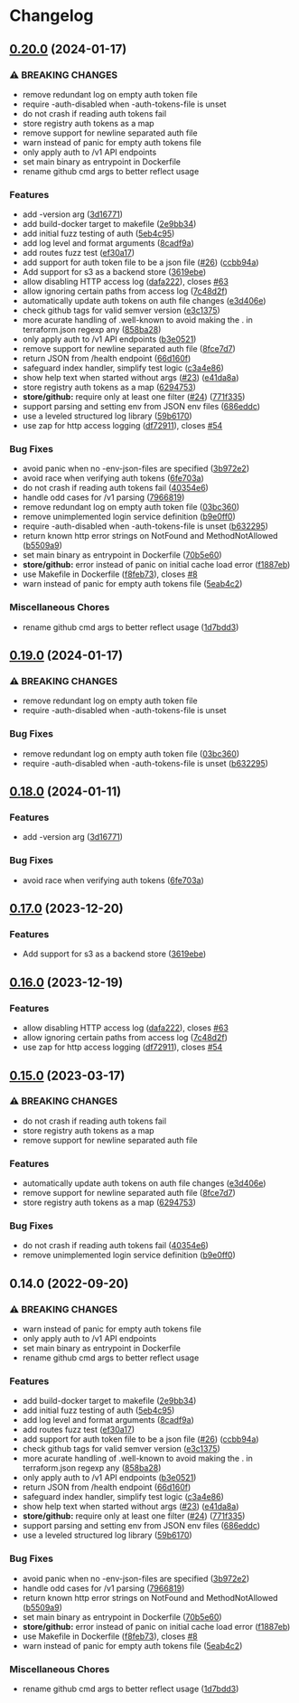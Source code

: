 <!--
SPDX-FileCopyrightText: 2023 NRK

SPDX-License-Identifier: GPL-3.0-only
-->

# Changelog

## [0.20.0](https://github.com/nrkno/terraform-registry/compare/v0.19.0...v0.20.0) (2024-01-17)


### ⚠ BREAKING CHANGES

* remove redundant log on empty auth token file
* require -auth-disabled when -auth-tokens-file is unset
* do not crash if reading auth tokens fail
* store registry auth tokens as a map
* remove support for newline separated auth file
* warn instead of panic for empty auth tokens file
* only apply auth to /v1 API endpoints
* set main binary as entrypoint in Dockerfile
* rename github cmd args to better reflect usage

### Features

* add -version arg ([3d16771](https://github.com/nrkno/terraform-registry/commit/3d1677151209ddb565dbe71bb3626e950065290a))
* add build-docker target to makefile ([2e9bb34](https://github.com/nrkno/terraform-registry/commit/2e9bb34cf47899508f0d4fceff28c0698af1181e))
* add initial fuzz testing of auth ([5eb4c95](https://github.com/nrkno/terraform-registry/commit/5eb4c956486cf1b23c99c5d37ddff67852cff365))
* add log level and format arguments ([8cadf9a](https://github.com/nrkno/terraform-registry/commit/8cadf9afc931571eb3407792376d3d15d8ed3571))
* add routes fuzz test ([ef30a17](https://github.com/nrkno/terraform-registry/commit/ef30a179b5a9a19d8a4775f82c71df15c99c35ae))
* add support for auth token file to be a json file ([#26](https://github.com/nrkno/terraform-registry/issues/26)) ([ccbb94a](https://github.com/nrkno/terraform-registry/commit/ccbb94a04ef4500249fc90ae468437bb4af6d3cd))
* Add support for s3 as a backend store ([3619ebe](https://github.com/nrkno/terraform-registry/commit/3619ebe23f61442d6695002748bacd46aa89f1c1))
* allow disabling HTTP access log ([dafa222](https://github.com/nrkno/terraform-registry/commit/dafa222aa39964ae676a3e0f4a89b13d2833c2fe)), closes [#63](https://github.com/nrkno/terraform-registry/issues/63)
* allow ignoring certain paths from access log ([7c48d2f](https://github.com/nrkno/terraform-registry/commit/7c48d2f2f7587de41cbdbb6a43b992c2fbcd4c4b))
* automatically update auth tokens on auth file changes ([e3d406e](https://github.com/nrkno/terraform-registry/commit/e3d406e632e2254001027afd5f57da240706ab91))
* check github tags for valid semver version ([e3c1375](https://github.com/nrkno/terraform-registry/commit/e3c1375002aa33f6ee75306b995fb26e8b6773cf))
* more acurate handling of .well-known to avoid making the . in terraform.json regexp any ([858ba28](https://github.com/nrkno/terraform-registry/commit/858ba282edae7dcb8047665946c4a8a0dddc2b69))
* only apply auth to /v1 API endpoints ([b3e0521](https://github.com/nrkno/terraform-registry/commit/b3e0521c33dc0ea7844670b24e1f26f0718554fa))
* remove support for newline separated auth file ([8fce7d7](https://github.com/nrkno/terraform-registry/commit/8fce7d7d659c5c812e983618f42285d4898d39c2))
* return JSON from /health endpoint ([66d160f](https://github.com/nrkno/terraform-registry/commit/66d160f4dd6d9e6b2c3b3d96ec9554cfa8f089e5))
* safeguard index handler, simplify test logic ([c3a4e86](https://github.com/nrkno/terraform-registry/commit/c3a4e865ba55523ac0152279a00882803ba76f12))
* show help text when started without args ([#23](https://github.com/nrkno/terraform-registry/issues/23)) ([e41da8a](https://github.com/nrkno/terraform-registry/commit/e41da8a940e0f926fbc75900809b6a40382c1485))
* store registry auth tokens as a map ([6294753](https://github.com/nrkno/terraform-registry/commit/629475355c998e15a13b6bc722e3cd2ef166aa15))
* **store/github:** require only at least one filter ([#24](https://github.com/nrkno/terraform-registry/issues/24)) ([771f335](https://github.com/nrkno/terraform-registry/commit/771f335a20041043d26ba937b623dcfb7a7dbfbf))
* support parsing and setting env from JSON env files ([686eddc](https://github.com/nrkno/terraform-registry/commit/686eddc426a73c100ed826baa32992224e3a992f))
* use a leveled structured log library ([59b6170](https://github.com/nrkno/terraform-registry/commit/59b61709cfba20b43f21c42a056b92b2234f1cc2))
* use zap for http access logging ([df72911](https://github.com/nrkno/terraform-registry/commit/df7291144fd4972198ddb134afe1cdb8c5661598)), closes [#54](https://github.com/nrkno/terraform-registry/issues/54)


### Bug Fixes

* avoid panic when no -env-json-files are specified ([3b972e2](https://github.com/nrkno/terraform-registry/commit/3b972e217578188f4684d1ff27b7a3a3b53f478f))
* avoid race when verifying auth tokens ([6fe703a](https://github.com/nrkno/terraform-registry/commit/6fe703afcf62da0e4751d8f9fc1062084da6a3af))
* do not crash if reading auth tokens fail ([40354e6](https://github.com/nrkno/terraform-registry/commit/40354e66bec988c4724d937a79dcdab348e76066))
* handle odd cases for /v1 parsing ([7966819](https://github.com/nrkno/terraform-registry/commit/7966819c04ee157a33fa1fd775ea34e5eceb9c03))
* remove redundant log on empty auth token file ([03bc360](https://github.com/nrkno/terraform-registry/commit/03bc3605f7dc3c8e7c8504ded0a234a93a1a5fdc))
* remove unimplemented login service definition ([b9e0ff0](https://github.com/nrkno/terraform-registry/commit/b9e0ff06207d39f76ff0bfe021d4c5de92fe9e9e))
* require -auth-disabled when -auth-tokens-file is unset ([b632295](https://github.com/nrkno/terraform-registry/commit/b6322953ec46d6018cfb17ff31f0feae35cad3f7))
* return known http error strings on NotFound and MethodNotAllowed ([b5509a9](https://github.com/nrkno/terraform-registry/commit/b5509a9dd1b59717020835ed258871632967b583))
* set main binary as entrypoint in Dockerfile ([70b5e60](https://github.com/nrkno/terraform-registry/commit/70b5e6011d91c827df5714bbc8b1ad5fc0d57c29))
* **store/github:** error instead of panic on initial cache load error ([f1887eb](https://github.com/nrkno/terraform-registry/commit/f1887eb0312baeb9dd825d8c8efc28f2004fe14d))
* use Makefile in Dockerfile ([f8feb73](https://github.com/nrkno/terraform-registry/commit/f8feb732da67f30a38fe48a336e0b31e92624789)), closes [#8](https://github.com/nrkno/terraform-registry/issues/8)
* warn instead of panic for empty auth tokens file ([5eab4c2](https://github.com/nrkno/terraform-registry/commit/5eab4c2edcbfbc5c58a2f3b26208dfff55418268))


### Miscellaneous Chores

* rename github cmd args to better reflect usage ([1d7bdd3](https://github.com/nrkno/terraform-registry/commit/1d7bdd3563e4a800d944f0dddf8c76822b745041))

## [0.19.0](https://github.com/nrkno/terraform-registry/compare/v0.18.0...v0.19.0) (2024-01-17)


### ⚠ BREAKING CHANGES

* remove redundant log on empty auth token file
* require -auth-disabled when -auth-tokens-file is unset

### Bug Fixes

* remove redundant log on empty auth token file ([03bc360](https://github.com/nrkno/terraform-registry/commit/03bc3605f7dc3c8e7c8504ded0a234a93a1a5fdc))
* require -auth-disabled when -auth-tokens-file is unset ([b632295](https://github.com/nrkno/terraform-registry/commit/b6322953ec46d6018cfb17ff31f0feae35cad3f7))

## [0.18.0](https://github.com/nrkno/terraform-registry/compare/v0.17.0...v0.18.0) (2024-01-11)


### Features

* add -version arg ([3d16771](https://github.com/nrkno/terraform-registry/commit/3d1677151209ddb565dbe71bb3626e950065290a))


### Bug Fixes

* avoid race when verifying auth tokens ([6fe703a](https://github.com/nrkno/terraform-registry/commit/6fe703afcf62da0e4751d8f9fc1062084da6a3af))

## [0.17.0](https://github.com/nrkno/terraform-registry/compare/v0.16.0...v0.17.0) (2023-12-20)


### Features

* Add support for s3 as a backend store ([3619ebe](https://github.com/nrkno/terraform-registry/commit/3619ebe23f61442d6695002748bacd46aa89f1c1))

## [0.16.0](https://github.com/nrkno/terraform-registry/compare/v0.15.0...v0.16.0) (2023-12-19)


### Features

* allow disabling HTTP access log ([dafa222](https://github.com/nrkno/terraform-registry/commit/dafa222aa39964ae676a3e0f4a89b13d2833c2fe)), closes [#63](https://github.com/nrkno/terraform-registry/issues/63)
* allow ignoring certain paths from access log ([7c48d2f](https://github.com/nrkno/terraform-registry/commit/7c48d2f2f7587de41cbdbb6a43b992c2fbcd4c4b))
* use zap for http access logging ([df72911](https://github.com/nrkno/terraform-registry/commit/df7291144fd4972198ddb134afe1cdb8c5661598)), closes [#54](https://github.com/nrkno/terraform-registry/issues/54)

## [0.15.0](https://github.com/nrkno/terraform-registry/compare/v0.14.0...v0.15.0) (2023-03-17)


### ⚠ BREAKING CHANGES

* do not crash if reading auth tokens fail
* store registry auth tokens as a map
* remove support for newline separated auth file

### Features

* automatically update auth tokens on auth file changes ([e3d406e](https://github.com/nrkno/terraform-registry/commit/e3d406e632e2254001027afd5f57da240706ab91))
* remove support for newline separated auth file ([8fce7d7](https://github.com/nrkno/terraform-registry/commit/8fce7d7d659c5c812e983618f42285d4898d39c2))
* store registry auth tokens as a map ([6294753](https://github.com/nrkno/terraform-registry/commit/629475355c998e15a13b6bc722e3cd2ef166aa15))


### Bug Fixes

* do not crash if reading auth tokens fail ([40354e6](https://github.com/nrkno/terraform-registry/commit/40354e66bec988c4724d937a79dcdab348e76066))
* remove unimplemented login service definition ([b9e0ff0](https://github.com/nrkno/terraform-registry/commit/b9e0ff06207d39f76ff0bfe021d4c5de92fe9e9e))

## 0.14.0 (2022-09-20)


### ⚠ BREAKING CHANGES

* warn instead of panic for empty auth tokens file
* only apply auth to /v1 API endpoints
* set main binary as entrypoint in Dockerfile
* rename github cmd args to better reflect usage

### Features

* add build-docker target to makefile ([2e9bb34](https://github.com/nrkno/terraform-registry/commit/2e9bb34cf47899508f0d4fceff28c0698af1181e))
* add initial fuzz testing of auth ([5eb4c95](https://github.com/nrkno/terraform-registry/commit/5eb4c956486cf1b23c99c5d37ddff67852cff365))
* add log level and format arguments ([8cadf9a](https://github.com/nrkno/terraform-registry/commit/8cadf9afc931571eb3407792376d3d15d8ed3571))
* add routes fuzz test ([ef30a17](https://github.com/nrkno/terraform-registry/commit/ef30a179b5a9a19d8a4775f82c71df15c99c35ae))
* add support for auth token file to be a json file ([#26](https://github.com/nrkno/terraform-registry/issues/26)) ([ccbb94a](https://github.com/nrkno/terraform-registry/commit/ccbb94a04ef4500249fc90ae468437bb4af6d3cd))
* check github tags for valid semver version ([e3c1375](https://github.com/nrkno/terraform-registry/commit/e3c1375002aa33f6ee75306b995fb26e8b6773cf))
* more acurate handling of .well-known to avoid making the . in terraform.json regexp any ([858ba28](https://github.com/nrkno/terraform-registry/commit/858ba282edae7dcb8047665946c4a8a0dddc2b69))
* only apply auth to /v1 API endpoints ([b3e0521](https://github.com/nrkno/terraform-registry/commit/b3e0521c33dc0ea7844670b24e1f26f0718554fa))
* return JSON from /health endpoint ([66d160f](https://github.com/nrkno/terraform-registry/commit/66d160f4dd6d9e6b2c3b3d96ec9554cfa8f089e5))
* safeguard index handler, simplify test logic ([c3a4e86](https://github.com/nrkno/terraform-registry/commit/c3a4e865ba55523ac0152279a00882803ba76f12))
* show help text when started without args ([#23](https://github.com/nrkno/terraform-registry/issues/23)) ([e41da8a](https://github.com/nrkno/terraform-registry/commit/e41da8a940e0f926fbc75900809b6a40382c1485))
* **store/github:** require only at least one filter ([#24](https://github.com/nrkno/terraform-registry/issues/24)) ([771f335](https://github.com/nrkno/terraform-registry/commit/771f335a20041043d26ba937b623dcfb7a7dbfbf))
* support parsing and setting env from JSON env files ([686eddc](https://github.com/nrkno/terraform-registry/commit/686eddc426a73c100ed826baa32992224e3a992f))
* use a leveled structured log library ([59b6170](https://github.com/nrkno/terraform-registry/commit/59b61709cfba20b43f21c42a056b92b2234f1cc2))


### Bug Fixes

* avoid panic when no -env-json-files are specified ([3b972e2](https://github.com/nrkno/terraform-registry/commit/3b972e217578188f4684d1ff27b7a3a3b53f478f))
* handle odd cases for /v1 parsing ([7966819](https://github.com/nrkno/terraform-registry/commit/7966819c04ee157a33fa1fd775ea34e5eceb9c03))
* return known http error strings on NotFound and MethodNotAllowed ([b5509a9](https://github.com/nrkno/terraform-registry/commit/b5509a9dd1b59717020835ed258871632967b583))
* set main binary as entrypoint in Dockerfile ([70b5e60](https://github.com/nrkno/terraform-registry/commit/70b5e6011d91c827df5714bbc8b1ad5fc0d57c29))
* **store/github:** error instead of panic on initial cache load error ([f1887eb](https://github.com/nrkno/terraform-registry/commit/f1887eb0312baeb9dd825d8c8efc28f2004fe14d))
* use Makefile in Dockerfile ([f8feb73](https://github.com/nrkno/terraform-registry/commit/f8feb732da67f30a38fe48a336e0b31e92624789)), closes [#8](https://github.com/nrkno/terraform-registry/issues/8)
* warn instead of panic for empty auth tokens file ([5eab4c2](https://github.com/nrkno/terraform-registry/commit/5eab4c2edcbfbc5c58a2f3b26208dfff55418268))


### Miscellaneous Chores

* rename github cmd args to better reflect usage ([1d7bdd3](https://github.com/nrkno/terraform-registry/commit/1d7bdd3563e4a800d944f0dddf8c76822b745041))
